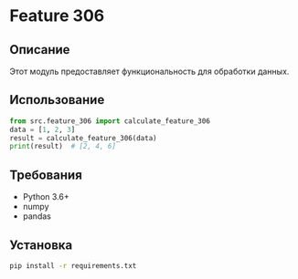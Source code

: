 # Feature 306
## Описание
Этот модуль предоставляет функциональность для обработки данных.
## Использование
```python
from src.feature_306 import calculate_feature_306
data = [1, 2, 3]
result = calculate_feature_306(data)
print(result)  # [2, 4, 6]
```
## Требования
- Python 3.6+
- numpy
- pandas
## Установка
```bash
pip install -r requirements.txt
```